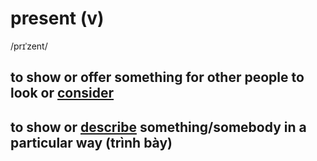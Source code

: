 # present (v)

/prɪˈzent/

## to show or offer something for other people to look or [consider](../c/consider-v.md#to-think-about-something-carefully-especially-in-order-to-make-a-decision)

## to show or [describe](../d/describe-v.md#to-say-what-somebodysomething-is-like-mô-tả-miêu-tả) something/somebody in a particular way (trình bày)